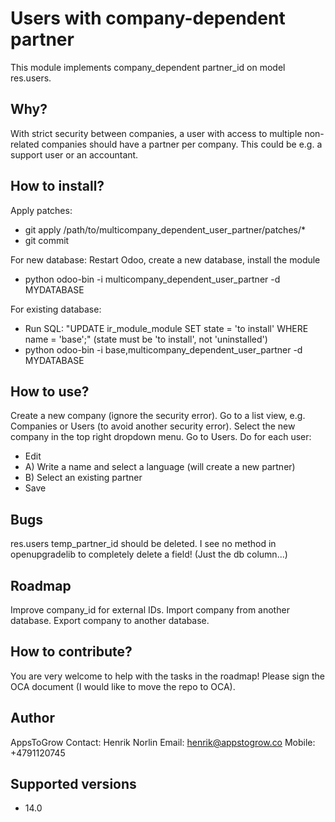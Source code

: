 # Users with company-dependent partner

This module implements company_dependent partner_id on model res.users.

## Why?

With strict security between companies, a user with access to multiple non-related companies should have a partner per company.
This could be e.g. a support user or an accountant.

## How to install?

Apply patches:
- git apply /path/to/multicompany_dependent_user_partner/patches/*
- git commit

For new database: Restart Odoo, create a new database, install the module
- python odoo-bin -i multicompany_dependent_user_partner -d MYDATABASE

For existing database:
- Run SQL: "UPDATE ir_module_module SET state = 'to install' WHERE name = 'base';"
(state must be 'to install', not 'uninstalled')
- python odoo-bin -i base,multicompany_dependent_user_partner -d MYDATABASE

## How to use?

Create a new company (ignore the security error).
Go to a list view, e.g. Companies or Users (to avoid another security error).
Select the new company in the top right dropdown menu.
Go to Users.
Do for each user:
- Edit
- A) Write a name and select a language (will create a new partner)
- B) Select an existing partner
- Save

## Bugs

res.users temp_partner_id should be deleted. I see no method in openupgradelib to completely delete a field! (Just the db column...)

## Roadmap

Improve company_id for external IDs.
Import company from another database.
Export company to another database.

## How to contribute?

You are very welcome to help with the tasks in the roadmap!
Please sign the OCA document (I would like to move the repo to OCA).

## Author

AppsToGrow
Contact: Henrik Norlin
Email: henrik@appstogrow.co
Mobile: +4791120745

## Supported versions

- 14.0
